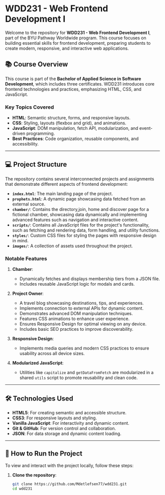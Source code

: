 # WDD231 - Web Frontend Development I

Welcome to the repository for **WDD231 - Web Frontend Development I**, part of the BYU Pathway Worldwide program. This course focuses on building essential skills for frontend development, preparing students to create modern, responsive, and interactive web applications.

## 📚 Course Overview

This course is part of the **Bachelor of Applied Science in Software Development**, which includes three certificates. WDD231 introduces core frontend technologies and practices, emphasizing HTML, CSS, and JavaScript.

### Key Topics Covered

- **HTML**: Semantic structure, forms, and responsive layouts.
- **CSS**: Styling, layouts (flexbox and grid), and animations.
- **JavaScript**: DOM manipulation, fetch API, modularization, and event-driven programming.
- **Best Practices**: Code organization, reusable components, and accessibility.

---

## 💻 Project Structure

The repository contains several interconnected projects and assignments that demonstrate different aspects of frontend development:

- **`index.html`**: The main landing page of the project.
- **`prophets.html`**: A dynamic page showcasing data fetched from an external source.
- **`chamber/`**: Contains the directory,join, home and discover page for a fictional chamber, showcasing data dynamically and implementing advanced features such as navigation and interactive content.
- **`scripts/`**: Contains all JavaScript files for the project's functionality, such as fetching and rendering data, form handling, and utility functions.
- **`styles/`**: Custom CSS files for styling the pages with responsive design in mind.
- **`images/`**: A collection of assets used throughout the project.

### **Notable Features**

1. **Chamber**:
   - Dynamically fetches and displays membership tiers from a JSON file.
   - Includes reusable JavaScript logic for modals and cards.

2. **Project Owner**:  
   - A travel blog showcasing destinations, tips, and experiences.  
   - Implements connection to external APIs for dynamic content.  
   - Demonstrates advanced DOM manipulation techniques.  
   - Features CSS animations to enhance user experience.  
   - Ensures Responsive Design for optimal viewing on any device.  
   - Includes basic SEO practices to improve discoverability.  

3. **Responsive Design**:
   - Implements media queries and modern CSS practices to ensure usability across all device sizes.

4. **Modularized JavaScript**:
   - Utilities like `capitalize` and `getDataFromFetch` are modularized in a shared `utils` script to promote reusability and clean code.

---

## 🛠️ Technologies Used

- **HTML5**: For creating semantic and accessible structure.
- **CSS3**: For responsive layouts and styling.
- **Vanilla JavaScript**: For interactivity and dynamic content.
- **Git & GitHub**: For version control and collaboration.
- **JSON**: For data storage and dynamic content loading.

---

## 🌟 How to Run the Project

To view and interact with the project locally, follow these steps:

1. **Clone the repository**:

   ```bash
   git clone https://github.com/Mdetlefsen77/wdd231.git
   cd wdd231
